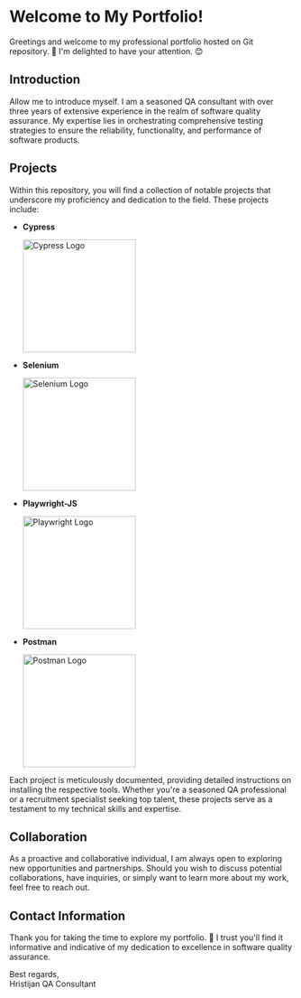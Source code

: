 # Welcome to My Portfolio!

Greetings and welcome to my professional portfolio hosted on Git repository. 🎉 I'm delighted to have your attention. 😊

## Introduction

Allow me to introduce myself. I am a seasoned QA consultant with over three years of extensive experience in the realm of software quality assurance. My expertise lies in orchestrating comprehensive testing strategies to ensure the reliability, functionality, and performance of software products.

## Projects

Within this repository, you will find a collection of notable projects that underscore my proficiency and dedication to the field. These projects include:

- **Cypress**
  
  <img src="https://www.cypress.io/images/layouts/cypress-logo.svg" alt="Cypress Logo" width="200"/>

- **Selenium**
  
  <img src="https://upload.wikimedia.org/wikipedia/commons/thumb/9/9f/Selenium_logo.svg/2560px-Selenium_logo.svg.png" alt="Selenium Logo" width="200"/>

- **Playwright-JS**
  
  <img src="https://upload.wikimedia.org/wikipedia/commons/7/75/Playwright_Logo.svg" alt="Playwright Logo" width="200"/>

- **Postman**
  
  <img src="https://upload.wikimedia.org/wikipedia/commons/c/c2/Postman_%28software%29.png" alt="Postman Logo" width="200"/>
  

Each project is meticulously documented, providing detailed instructions on installing the respective tools. Whether you're a seasoned QA professional or a recruitment specialist seeking top talent, these projects serve as a testament to my technical skills and expertise.

## Collaboration

As a proactive and collaborative individual, I am always open to exploring new opportunities and partnerships. Should you wish to discuss potential collaborations, have inquiries, or simply want to learn more about my work, feel free to reach out.

## Contact Information

Thank you for taking the time to explore my portfolio. 🚀 I trust you'll find it informative and indicative of my dedication to excellence in software quality assurance.

Best regards,  
Hristijan
QA Consultant
